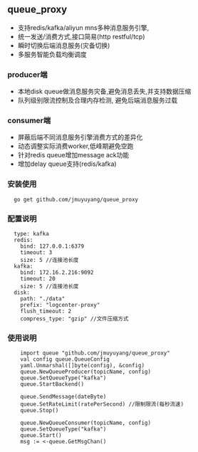 ## queue_proxy

- 支持redis/kafka/aliyun mns多种消息服务引擎,
- 统一发送/消费方式,接口简易(http restful/tcp)
- 瞬时切换后端消息服务(灾备切换)
- 多服务智能负载均衡调度

### producer端
- 本地disk queue做消息服务灾备,避免消息丢失,并支持数据压缩
- 队列级别限流控制及合理内存检测, 避免后端消息服务过载

### consumer端
- 屏蔽后端不同消息服务引擎消费方式的差异化
- 动态调整实际消费worker,低峰期避免空跑
- 针对redis queue增加message ack功能
- 增加delay queue支持(redis/kafka)

### 安装使用
```
  go get github.com/jmuyuyang/queue_proxy
```

### 配置说明
```
  type: kafka
  redis:
    bind: 127.0.0.1:6379
    timeout: 3
    size: 5 //连接池长度
  kafka:
    bind: 172.16.2.216:9092
    timeout: 20
    size: 5 //连接池长度
  disk:
    path: "./data"
    prefix: "logcenter-proxy"
    flush_timeout: 2
    compress_type: "gzip" //文件压缩方式
```

### 使用说明
```
    import queue "github.com/jmuyuyang/queue_proxy"
    val config queue.QueueConfig
    yaml.Unmarshal([]byte(config), &config)
    queue.NewQueueProducer(topicName, config)
    queue.SetQueueType("kafka")
    queue.StartBackend()

    queue.SendMessage(dateByte)
    queue.SetRateLimit(ratePerSecond) //限制限流(每秒流速)
    queue.Stop()
	
    queue.NewQueueConsumer(topicName, config)
    queue.SetQueueType("kafka")
    queue.Start()
    msg := <-queue.GetMsgChan()
```
